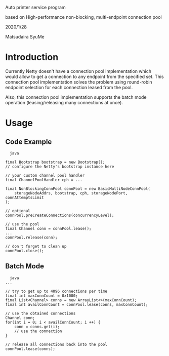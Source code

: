 Auto printer service program

 based on High-performance non-blocking, multi-endpoint connection pool

  2020/1/28

  Matsudaira SyuMe

# Introduction

Currently Netty doesn't have a connection pool implementation which
would allow to get a connection to any endpoint from the specified set.
This connection pool implementation solves the problem using
round-robin endpoint selection for each connection leased from the pool.

Also, this connection pool implementation supports the batch mode
operation (leasing/releasing many connections at once).

# Usage

## Code Example

```
  java

final Bootstrap bootstrap = new Bootstrap();
// configure the Netty's bootstrap instance here

// your custom channel pool handler
final ChannelPoolHandler cph = ...

final NonBlockingConnPool connPool = new BasicMultiNodeConnPool(
    storageNodeAddrs, bootstrap, cph, storageNodePort, connAttemptsLimit
);

// optional
connPool.preCreateConnections(concurrencyLevel);

// use the pool
final Channel conn = connPool.lease();
...
connPool.release(conn);

// don't forget to clean up
connPool.close();
```

## Batch Mode

```
  java
...

// try to get up to 4096 connections per time
final int maxConnCount = 0x1000;
final List<Channel> conns = new ArrayList<>(maxConnCount);
final int availConnCount = connPool.lease(conns, maxConnCount);

// use the obtained connections
Channel conn;
for(int i = 0; i < availConnCount; i ++) {
    conn = conns.get(i);
    // use the connection
}

// release all connections back into the pool
connPool.lease(conns);
```


